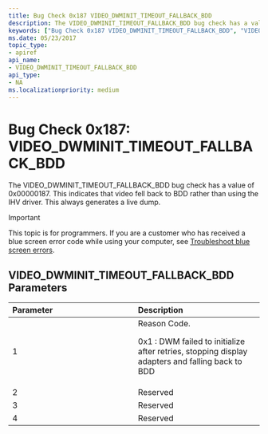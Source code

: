 ```yaml
---
title: Bug Check 0x187 VIDEO_DWMINIT_TIMEOUT_FALLBACK_BDD
description: The VIDEO_DWMINIT_TIMEOUT_FALLBACK_BDD bug check has a value of 0x00000187. This indicates that video fell back to BDD rather than using the IHV driver. This always generates a live dump.
keywords: ["Bug Check 0x187 VIDEO_DWMINIT_TIMEOUT_FALLBACK_BDD", "VIDEO_DWMINIT_TIMEOUT_FALLBACK_BDD"]
ms.date: 05/23/2017
topic_type:
- apiref
api_name:
- VIDEO_DWMINIT_TIMEOUT_FALLBACK_BDD
api_type:
- NA
ms.localizationpriority: medium
---
```


# Bug Check 0x187: VIDEO\_DWMINIT\_TIMEOUT\_FALLBACK\_BDD


The VIDEO\_DWMINIT\_TIMEOUT\_FALLBACK\_BDD bug check has a value of 0x00000187. This indicates that video fell back to BDD rather than using the IHV driver. This always generates a live dump.

> [!IMPORTANT]
> This topic is for programmers. If you are a customer who has received a blue screen error code while using your computer, see [Troubleshoot blue screen errors](https://www.windows.com/stopcode).


## VIDEO\_DWMINIT\_TIMEOUT\_FALLBACK\_BDD Parameters


<table>
<colgroup>
<col width="50%" />
<col width="50%" />
</colgroup>
<thead>
<tr class="header">
<th align="left">Parameter</th>
<th align="left">Description</th>
</tr>
</thead>
<tbody>
<tr class="odd">
<td align="left">1</td>
<td align="left">Reason Code.
<p>0x1 : DWM failed to initialize after retries, stopping display adapters and falling back to BDD</p></td>
</tr>
<tr class="even">
<td align="left">2</td>
<td align="left">Reserved</td>
</tr>
<tr class="odd">
<td align="left">3</td>
<td align="left">Reserved</td>
</tr>
<tr class="even">
<td align="left">4</td>
<td align="left">Reserved</td>
</tr>
</tbody>
</table>

 

 

 





